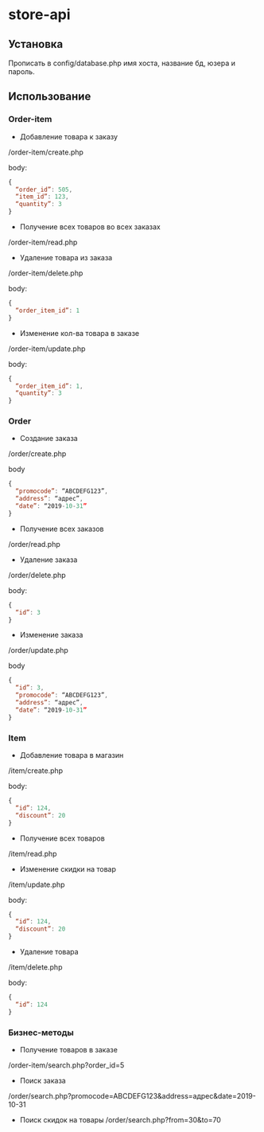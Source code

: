 # store-api
## Установка
Прописать в config/database.php имя хоста, название бд, юзера и пароль.
## Использование
### Order-item
* Добавление товара к заказу

/order-item/create.php

body:
```javascript
{
  “order_id”: 505,
  “item_id”: 123,
  “quantity”: 3
}
```

* Получение всех товаров во всех заказах

/order-item/read.php

* Удаление товара из заказа

/order-item/delete.php

body: 
```javascript
{
  “order_item_id”: 1
}
```

* Изменение кол-ва товара в заказе

/order-item/update.php

body:
```javascript
{
  “order_item_id”: 1,
  “quantity”: 3
}
```

### Order

* Создание заказа

/order/create.php

body 
```javascript
{
  “promocode”: “ABCDEFG123”,
  “address”: “адрес”,
  “date”: “2019-10-31”
}
```

* Получение всех заказов

/order/read.php

* Удаление заказа

/order/delete.php

body:
```javascript
{
  “id”: 3
}
```

* Изменение заказа

/order/update.php

body 
```javascript
{
  “id”: 3,
  “promocode”: “ABCDEFG123”,
  “address”: “адрес”,
  “date”: “2019-10-31”
}
```

### Item

* Добавление товара в магазин

/item/create.php

body:
```javascript
{
  “id”: 124,
  “discount”: 20
}
```

* Получение всех товаров

/item/read.php

* Изменение скидки на товар

/item/update.php

body:
```javascript
{
  “id”: 124,
  “discount”: 20
}
```

* Удаление товара

/item/delete.php

body:
```javascript
{
  “id”: 124
}
```

### Бизнес-методы

* Получение товаров в заказе

/order-item/search.php?order_id=5

* Поиск заказа

/order/search.php?promocode=ABCDEFG123&address=адрес&date=2019-10-31

* Поиск скидок на товары
/order/search.php?from=30&to=70
